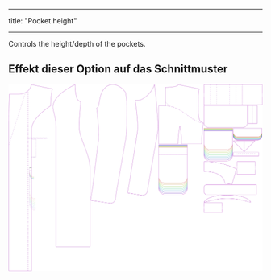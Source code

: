 - - -
title: "Pocket height"
- - -

Controls the height/depth of the pockets.

## Effekt dieser Option auf das Schnittmuster

![This image shows the effect of this option by superimposing several variants that have a different value for this option](carlita_pocketheight_sample.svg "Effect of this option on the pattern")

